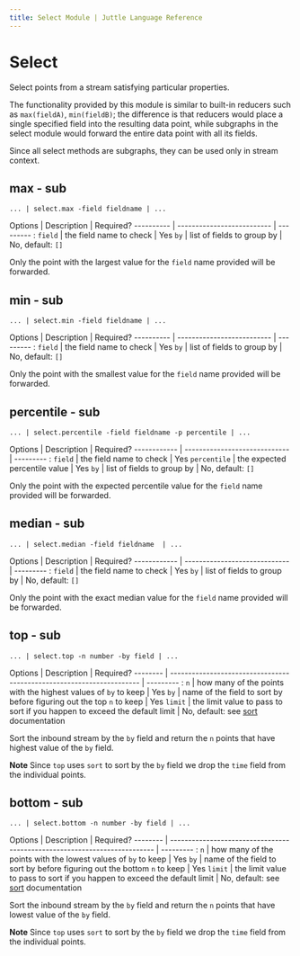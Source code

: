 ```yaml
---
title: Select Module | Juttle Language Reference
---
```


# Select

Select points from a stream satisfying particular properties.

The functionality provided by this module is similar to built-in reducers such as `max(fieldA)`, `min(fieldB)`; the difference is that reducers would place a single specified field into the resulting data point, while subgraphs in the select module would forward the entire data point with all its fields.

Since all select methods are subgraphs, they can be used only in stream context.

## max - sub

```
... | select.max -field fieldname | ...
```

Options    |         Description        | Required?
---------- | -------------------------- | --------- :
`field`    | the field name to check    | Yes
`by`       | list of fields to group by | No, default: `[]`

Only the point with the largest value for the `field` name provided will be
forwarded.

## min - sub

```
... | select.min -field fieldname | ...
```

Options    |         Description        | Required?
---------- | -------------------------- | --------- :
`field`    | the field name to check    | Yes
`by`       | list of fields to group by | No, default: `[]`

Only the point with the smallest value for the `field` name provided will be
forwarded.

## percentile - sub

```
... | select.percentile -field fieldname -p percentile | ...
```

Options      |         Description           | Required?
------------ | ----------------------------- | --------- :
`field`      | the field name to check       | Yes
`percentile` | the expected percentile value | Yes
`by`         | list of fields to group by    | No, default: `[]`

Only the point with the expected percentile value for the `field` name
provided will be forwarded.

## median - sub

```
... | select.median -field fieldname  | ...
```

Options      |         Description           | Required?
------------ | ----------------------------- | --------- :
`field`      | the field name to check       | Yes
`by`         | list of fields to group by    | No, default: `[]`

Only the point with the exact median value for the `field` name
provided will be forwarded.

## top - sub

```
... | select.top -n number -by field | ...
```

Options  |                              Description                              | Required?
-------- | --------------------------------------------------------------------- | --------- :
`n`      | how many of the points with the highest values of `by` to keep        | Yes
`by`     | name of the field to sort by before figuring out the top `n` to keep  | Yes
`limit`  | the limit value to pass to sort if you happen to exceed the default limit | No, default: see [sort](../processors/sort.md) documentation

Sort the inbound stream by the `by` field and return the `n` points that have
highest value of the `by` field.

**Note** Since `top` uses `sort` to sort by the `by` field we drop the `time` field
from the individual points.

## bottom - sub

```
... | select.bottom -n number -by field | ...
```

Options  |                                Description                                | Required?
-------- | ------------------------------------------------------------------------- | --------- :
`n`      | how many of the points with the lowest values of `by` to keep             | Yes
`by`     | name of the field to sort by before figuring out the bottom `n` to keep   | Yes
`limit`  | the limit value to pass to sort if you happen to exceed the default limit | No, default: see [sort](../processors/sort.md) documentation

Sort the inbound stream by the `by` field and return the `n` points that have
lowest value of the `by` field.

**Note** Since `top` uses `sort` to sort by the `by` field we drop the `time` field
from the individual points.
